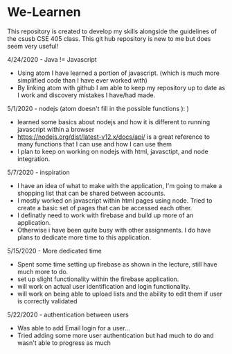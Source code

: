 # We-Learnen
This repository is created to develop my skills alongside the guidelines of the csusb CSE 405 class.
This git hub repository is new to me but does seem very useful!

4/24/2020 - Java != Javascript
  - Using atom I have learned a portion of javascript. (which is much more simplified code than I have ever worked with)
  - By linking atom with github I am able to keep my repository up to date as I work and discovery mistakes I have/had made.

5/1/2020 - nodejs (atom doesn't fill in the possible functions ): )
  - learned some basics about nodejs and how it is different to running javascript within a browser
  - https://nodejs.org/dist/latest-v12.x/docs/api/ is a great reference to many functions that I can use and how I can use them
  - I plan to keep on working on nodejs with html, javasctipt, and node integration.

5/7/2020 - inspiration
  - I have an idea of what to make with the application, I'm going to make a shopping list that can be shared between accounts.
  - I mostly worked on javascript within html pages using node. Tried to create a basic set of pages that can be accessed each other.
  - I definatly need to work with firebase and build up more of an application.
  - Otherwise i have been quite busy with other assignments. I do have plans to dedicate more time to this application.

5/15/2020 - More dedicated time
  - Spent some time setting up firebase as shown in the lecture, still have much more to do.
  - set up slight functionality within the firebase application.
  - will work on actual user identification and login functionality.
  - will work on being able to upload lists and the ability to edit them if user is correctly validated

5/22/2020 - authentication between users
  - Was able to add Email login for a user...
  - Tried adding some more user authentication but had much to do and wasn't able to progress as much
